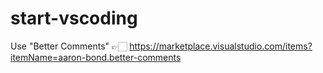 # start-vscoding

Use "Better Comments" 👉🏻 https://marketplace.visualstudio.com/items?itemName=aaron-bond.better-comments
